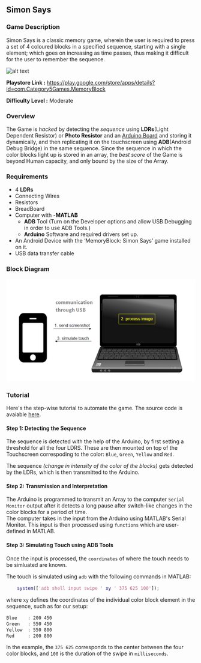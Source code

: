 ## Simon Says

### Game Description

Simon Says is a classic memory game, wherein the user is required to press a set of 4 coloured blocks in a specified sequence, starting with a single element; which goes on increasing as time passes, thus making it difficult for the user to remember the sequence.

![alt text](https://raw.githubusercontent.com/sreetamdas/al_MASS/master/SimonSays/Screenshot_SimonSays.jpg "Simon Says")

**Playstore Link :** https://play.google.com/store/apps/details?id=com.Category5Games.MemoryBlock

**Difficulty Level :** Moderate

### Overview

The Game is *hacked* by detecting the *sequence* using __LDRs__(Light Dependent Resistor) or __Photo Resistor__ and an [Arduino Board](https://www.arduino.cc/) and storing it dynamically, and then replicating it on the touchscreen using __ADB__(Android Debug Bridge) in the same sequence.
Since the sequence in which the color blocks light up is stored in an array, the *best score* of the Game is beyond Human capacity, and only bound by the size of the Array.

### Requirements

 - 4 __LDRs__
 - Connecting Wires
 - Resistors
 - BreadBoard
 - Computer with 
    -__MATLAB__
    - __ADB__ Tool (Turn on the Developer options and allow USB Debugging in order to use ADB Tools.) 
    - __Arduino__ Software and required drivers set up. 
 - An Android Device with the ‘MemoryBlock: Simon Says’ game     installed on it.  
 - USB data transfer cable

### Block Diagram

![image](/Images/BlockDiagram.png)

### Tutorial

Here's the step-wise tutorial to automate the game. The source code is avaiable [here](https://github.com/GameAutomators/simon-says).


#### Step 1: Detecting the Sequence

The sequence is detected with the help of the Arduino, by first setting a threshold for all the four LDRS. These are then mounted on top of the Touchscreen correspoding to the color: `Blue`, `Green`, `Yellow` and `Red`. 
 
The sequence *(change in intensity of the color of the blocks)* gets detected by the LDRs, which is then transmitted to the Arduino. 

#### Step 2: Transmission and Interpretation

The Arduino is programmed to transmit an Array to the computer `Serial Monitor` output after it detects a long pause after switch-like changes in the color blocks for a period of time.  
The computer takes in the input from the Arduino using MATLAB's Serial Monitor. This input is then processed using `functions` which are user-defined in MATLAB.

#### Step 3: Simulating Touch using ADB Tools

Once the input is processed, the `coordinates` of where the touch needs to be simluated are known.  

The touch is simulated using `adb` with the following commands in MATLAB:  

```MATLAB
    system(['adb shell input swipe ' xy ' 375 625 100']);
```   

where `xy` defines the coordinates of the individual color block element in the sequence, such as for our setup: 

    Blue    : 200 450
    Green   : 550 450
    Yellow  : 550 800
    Red     : 200 800
    
In the example, the `375 625` corresponds to the center between the four color blocks, and `100` is the duration of the swipe in `milliseconds`.
